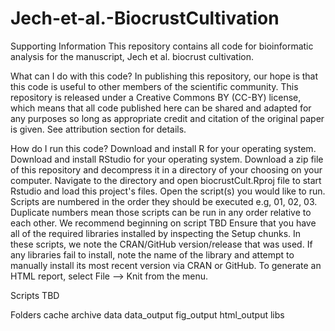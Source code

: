 # Jech-et-al.-BiocrustCultivation

Supporting Information
This repository contains all code for bioinformatic analysis for the manuscript, Jech et al. biocrust cultivation.

What can I do with this code?
In publishing this repository, our hope is that this code is useful to other members of the scientific community. This repository is released under a Creative Commons BY (CC-BY) license, which means that all code published here can be shared and adapted for any purposes so long as appropriate credit and citation of the original paper is given. See attribution section for details.

How do I run this code?
Download and install R for your operating system.
Download and install RStudio for your operating system.
Download a zip file of this repository and decompress it in a directory of your choosing on your computer.
Navigate to the directory and open biocrustCult.Rproj file to start Rstudio and load this project's files.
Open the script(s) you would like to run. Scripts are numbered in the order they should be executed e.g, 01, 02, 03. Duplicate numbers mean those scripts can be run in any order relative to each other. We recommend beginning on script TBD
Ensure that you have all of the required libraries installed by inspecting the Setup chunks. In these scripts, we note the CRAN/GitHub version/release that was used. If any libraries fail to install, note the name of the library and attempt to manually install its most recent version via CRAN or GitHub.
To generate an HTML report, select File --> Knit from the menu.

Scripts
TBD

Folders
cache 
archive 
data 
data_output 
fig_output
html_output 
libs 
